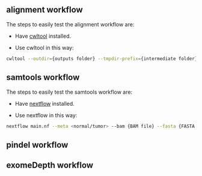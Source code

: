 ## alignment workflow

The steps to easily test the alignment workflow are:

- Have [cwltool](https://github.com/common-workflow-language/cwltool) installed.

- Use cwltool in this way:

```bash
cwltool --outdir={outputs folder} --tmpdir-prefix={intermediate folder} --tmp-outdir-prefix={intermediate folder} alignment/workflow.cwl alignment/{normal/tumor}_workflow.yml
```

## samtools workflow

The steps to easily test the samtools workflow are:

- Have [nextflow](https://www.nextflow.io/) installed.

- Use nextflow in this way:

```bash
nextflow main.nf --meta <normal/tumor> --bam {BAM file} --fasta {FASTA file} -profile <docker/singularity>
```

## pindel workflow


## exomeDepth workflow


